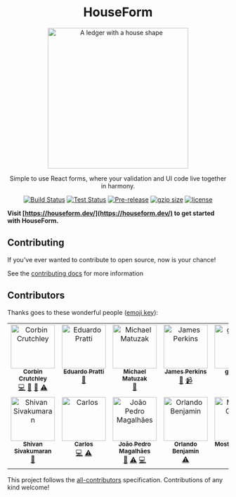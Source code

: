 <div align="center">
<h1>HouseForm</h1>

<img
height="320"
width="320"
alt="A ledger with a house shape"
src="./docs/public/logo.svg"
/>

<p>Simple to use React forms, where your validation and UI code live together in harmony.</p>

</div>


<div align="center">

[![Build Status](https://img.shields.io/github/actions/workflow/status/houseform/houseform/build.yml?branch=main)](https://github.com/crutchcorn/cli-testing-library/actions/workflows/validate.yml?query=branch%3Amain)
[![Test Status](https://img.shields.io/github/actions/workflow/status/houseform/houseform/test.yml?branch=main&label=tests)](https://github.com/crutchcorn/cli-testing-library/actions/workflows/validate.yml?query=branch%3Amain)
[![Pre-release](https://img.shields.io/npm/v/houseform.svg)](https://npm.im/houseform)
[![gzip size](https://img.badgesize.io/https://unpkg.com/houseform@latest/dist/houseform.umd.cjs?compression=gzip)](https://unpkg.com/browse/houseform@latest/dist/houseform.umd.cjs)
[![license](https://badgen.now.sh/badge/license/MIT)](./LICENSE.md)

</div>

**Visit [https://houseform.dev/](https://houseform.dev/) to get started with HouseForm.**

## Contributing

If you've ever wanted to contribute to open source, now is your chance!

See the [contributing docs](./CONTRIBUTING.md) for more information

## Contributors

Thanks goes to these wonderful people
([emoji key](https://allcontributors.org/docs/en/emoji-key)):

<!-- ALL-CONTRIBUTORS-LIST:START - Do not remove or modify this section -->
<!-- prettier-ignore-start -->
<!-- markdownlint-disable -->
<table>
  <tbody>
    <tr>
      <td align="center" valign="top" width="14.28%"><a href="https://crutchcorn.dev/"><img src="https://avatars.githubusercontent.com/u/9100169?v=4?s=100" width="100px;" alt="Corbin Crutchley"/><br /><sub><b>Corbin Crutchley</b></sub></a><br /><a href="https://github.com/houseform/houseform/commits?author=crutchcorn" title="Code">💻</a> <a href="https://github.com/houseform/houseform/commits?author=crutchcorn" title="Documentation">📖</a> <a href="#maintenance-crutchcorn" title="Maintenance">🚧</a> <a href="https://github.com/houseform/houseform/commits?author=crutchcorn" title="Tests">⚠️</a></td>
      <td align="center" valign="top" width="14.28%"><a href="http://pratti.design/"><img src="https://avatars.githubusercontent.com/u/17130024?v=4?s=100" width="100px;" alt="Eduardo Pratti"/><br /><sub><b>Eduardo Pratti</b></sub></a><br /><a href="#design-PrattiDev" title="Design">🎨</a></td>
      <td align="center" valign="top" width="14.28%"><a href="https://github.com/emkay"><img src="https://avatars.githubusercontent.com/u/1327?v=4?s=100" width="100px;" alt="Michael Matuzak"/><br /><sub><b>Michael Matuzak</b></sub></a><br /><a href="https://github.com/houseform/houseform/commits?author=emkay" title="Documentation">📖</a></td>
      <td align="center" valign="top" width="14.28%"><a href="https://jamesperkins.dev/"><img src="https://avatars.githubusercontent.com/u/45409975?v=4?s=100" width="100px;" alt="James Perkins"/><br /><sub><b>James Perkins</b></sub></a><br /><a href="https://github.com/houseform/houseform/commits?author=perkinsjr" title="Documentation">📖</a> <a href="#video-perkinsjr" title="Videos">📹</a></td>
      <td align="center" valign="top" width="14.28%"><a href="https://github.com/gitname"><img src="https://avatars.githubusercontent.com/u/7143133?v=4?s=100" width="100px;" alt="gitname"/><br /><sub><b>gitname</b></sub></a><br /><a href="https://github.com/houseform/houseform/commits?author=gitname" title="Documentation">📖</a></td>
      <td align="center" valign="top" width="14.28%"><a href="https://chasingtherain.vercel.app/"><img src="https://avatars.githubusercontent.com/u/48197694?v=4?s=100" width="100px;" alt="ChasingRain"/><br /><sub><b>ChasingRain</b></sub></a><br /><a href="https://github.com/houseform/houseform/commits?author=chasingtherain" title="Code">💻</a> <a href="https://github.com/houseform/houseform/commits?author=chasingtherain" title="Documentation">📖</a> <a href="https://github.com/houseform/houseform/commits?author=chasingtherain" title="Tests">⚠️</a></td>
      <td align="center" valign="top" width="14.28%"><a href="https://github.com/nordowl"><img src="https://avatars.githubusercontent.com/u/71926058?v=4?s=100" width="100px;" alt="Jonas D."/><br /><sub><b>Jonas D.</b></sub></a><br /><a href="https://github.com/houseform/houseform/commits?author=nordowl" title="Documentation">📖</a></td>
    </tr>
    <tr>
      <td align="center" valign="top" width="14.28%"><a href="http://shivan.xyz"><img src="https://avatars.githubusercontent.com/u/51132467?v=4?s=100" width="100px;" alt="Shivan Sivakumaran"/><br /><sub><b>Shivan Sivakumaran</b></sub></a><br /><a href="https://github.com/houseform/houseform/commits?author=shivan-s" title="Documentation">📖</a></td>
      <td align="center" valign="top" width="14.28%"><a href="http://charlesfig.github.io"><img src="https://avatars.githubusercontent.com/u/39968271?v=4?s=100" width="100px;" alt="Carlos"/><br /><sub><b>Carlos</b></sub></a><br /><a href="https://github.com/houseform/houseform/commits?author=charlesfig" title="Code">💻</a> <a href="https://github.com/houseform/houseform/commits?author=charlesfig" title="Tests">⚠️</a></td>
      <td align="center" valign="top" width="14.28%"><a href="https://jpedromagalhaes.vercel.app/"><img src="https://avatars.githubusercontent.com/u/48808846?v=4?s=100" width="100px;" alt="João Pedro Magalhães"/><br /><sub><b>João Pedro Magalhães</b></sub></a><br /><a href="https://github.com/houseform/houseform/commits?author=joaom00" title="Documentation">📖</a> <a href="https://github.com/houseform/houseform/commits?author=joaom00" title="Tests">⚠️</a> <a href="https://github.com/houseform/houseform/commits?author=joaom00" title="Code">💻</a></td>
      <td align="center" valign="top" width="14.28%"><a href="https://bejo.dev/"><img src="https://avatars.githubusercontent.com/u/3190666?v=4?s=100" width="100px;" alt="Orlando Benjamin"/><br /><sub><b>Orlando Benjamin</b></sub></a><br /><a href="https://github.com/houseform/houseform/commits?author=caxco93" title="Tests">⚠️</a></td>
      <td align="center" valign="top" width="14.28%"><a href="https://github.com/mostafaegouda"><img src="https://avatars.githubusercontent.com/u/100293809?v=4?s=100" width="100px;" alt="Mostafa Gouda"/><br /><sub><b>Mostafa Gouda</b></sub></a><br /><a href="https://github.com/houseform/houseform/commits?author=mostafaegouda" title="Documentation">📖</a></td>
    </tr>
  </tbody>
</table>

<!-- markdownlint-restore -->
<!-- prettier-ignore-end -->

<!-- ALL-CONTRIBUTORS-LIST:END -->

This project follows the
[all-contributors](https://github.com/all-contributors/all-contributors)
specification. Contributions of any kind welcome!
